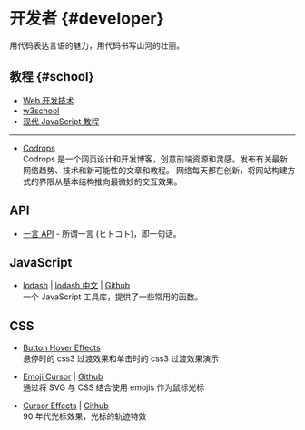 # 开发者 {#developer}

用代码表达言语的魅力，用代码书写山河的壮丽。

## 教程 {#school}

- [Web 开发技术](https://developer.mozilla.org/zh-CN/docs/Web/)
- [w3school](https://www.w3school.com.cn/index.html)
- [现代 JavaScript 教程](https://zh.javascript.info/)

<hr/>

- [Codrops](https://tympanus.net/codrops/)<br/>
  Codrops 是一个网页设计和开发博客，创意前端资源和灵感。发布有关最新网络趋势、技术和新可能性的文章和教程。
  网络每天都在创新，将网站构建方式的界限从基本结构推向最微妙的交互效果。

## API

- [一言 API](https://developer.hitokoto.cn/) - 所谓一言 (ヒトコト)，即一句话。

## JavaScript

- [lodash](https://lodash.com/) | [lodash 中文](https://www.lodashjs.com/) | [Github](github.com/lodash/lodash) <br/>
  一个 JavaScript 工具库，提供了一些常用的函数。 <br/>

## CSS

- [Button Hover Effects](https://www.html5tricks.com/demo/css3-hover-buttons/index.html) <br/>
  悬停时的 css3 过渡效果和单击时的 css3 过渡效果演示

- [Emoji Cursor](https://www.emojicursor.app/) | [Github](https://github.com/kylekelly/emoji-cursor) <br/>
  通过将 SVG 与 CSS 结合使用 emojis 作为鼠标光标

- [Cursor Effects](https://tholman.com/cursor-effects/) | [Github](https://github.com/tholman/cursor-effects) <br/>
  90 年代光标效果，光标的轨迹特效
